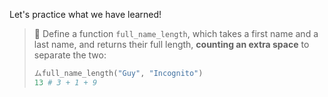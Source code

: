 Let's practice what we have learned!

> :tophat: Define a function `full_name_length`, which takes a first name and a last name, and returns their full length, **counting an extra space** to separate the two:
>
>```python
> ムfull_name_length("Guy", "Incognito")
>13 # 3 + 1 + 9
>```

